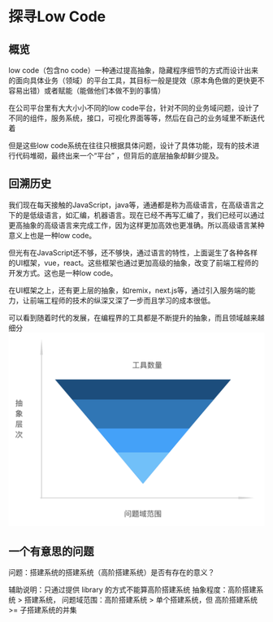 # 探寻Low Code


## 概览
low code（包含no code）一种通过提高抽象，隐藏程序细节的方式而设计出来的面向具体业务（领域）的平台工具，其目标一般是提效（原本角色做的更快更不容易出错）或者赋能（能做他们本做不到的事情）

在公司平台里有大大小小不同的low code平台，针对不同的业务域问题，设计了不同的组件，服务系统，接口，可视化界面等等，然后在自己的业务域里不断迭代着

但是这些low code系统在往往只根据具体问题，设计了具体功能，现有的技术进行代码堆砌，最终出来一个“平台” ，但背后的底层抽象却鲜少提及。

## 回溯历史
我们现在每天接触的JavaScript，java等，通通都是称为高级语言，在高级语言之下的是低级语言，如汇编，机器语言。现在已经不再写汇编了，我们已经可以通过更高抽象的高级语言来完成工作，因为这样更加高效也更准确。所以高级语言某种意义上也是一种low code。

但光有在JavaScript还不够，还不够快，通过语言的特性，上面诞生了各种各样的UI框架，vue，react。这些框架也通过更加高级的抽象，改变了前端工程师的开发方式。这也是一种low code。

在UI框架之上，还有更上层的抽象，如remix，next.js等，通过引入服务端的能力，让前端工程师的技术的纵深又深了一步而且学习的成本很低。

可以看到随着时代的发展，在编程界的工具都是不断提升的抽象，而且领域越来越细分
![抽象层次](./2_1.png)

## 一个有意思的问题
问题：搭建系统的搭建系统（高阶搭建系统）是否有存在的意义？

辅助说明：只通过提供 library 的方式不能算高阶搭建系统
抽象程度：高阶搭建系统 >  搭建系统，
问题域范围：高阶搭建系统 > 单个搭建系统，但 高阶搭建系统 >=  子搭建系统的并集